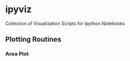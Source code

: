 # ipyviz
Collection of Visualization Scripts for Ipython Notebooks

## Plotting Routines

### Area Plot
